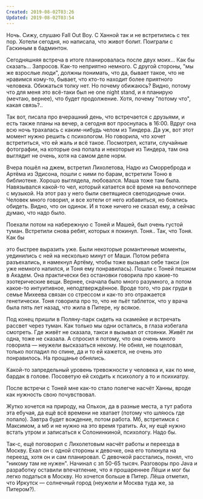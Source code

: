 ```yaml
---
Created: 2019-08-02T03:26
Updated: 2019-08-02T03:54
---
```

Ночь. Сижу, слушаю Fall Out Boy. С Ханной так и не встретились с тех пор. Хотели сегодня, но написала, что живот болит. Поиграли с Гаскиным в бадминтон.

Сегодняшняя встреча в итоге планировалась после двух моих... Как бы сказать... Запросов. Как-то неприятно немного. С другой стороны, "мы же взрослые люди", должны понимать, что да, бывает такое, что не нравимся кому-то, бывает, что кто-то находит более приятного человека. Обижаться толку нет. Но почему обижаюсь? Видно, потому что для меня это всё-таки был не one night stand, и я планирую (мечтаю, вернее), что будет продолжение. Хотя, почему "потому что", какая связь?..

Так вот, писала про вчерашний день, что встречается с друзьями, и есть также планы на вечер, а сегодня вот проснулась в 16:00. Вдруг она всю ночь трахалась с каким-нибудь челом из Тиндера. Да уж, вот этот момент нужно решить с психологом. Но говорила, что хочет встретиться, что ей жаль и всё такое. Посмотрел, кстати, случайные фотографии, на которые она попала и некоторые из Тиндера, там она выглядит не очень, хотя на самом деле норм.

Вчера пошёл на джем, встретил Лихолетова, Надю из Сморреброда и Артёма из Эдисона, пошли с ними по барам, встретили Тоню в библиотеке. Хорошо выглядела, любовался. Маша тоже там была. Навязывался какой-то чел, который катается всё время на велочоппере с музыкой. На этот раз у него были светящиеся светодиодные очки. Человек много говорил, и все хотели от него избавиться, но боялись обидеть. Видно, что он одинок. И я тоже ничего не сказал ему, а сейчас думаю, что надо было.

Поехали потом на набережную с Тоней и Машей, был очень густой туман. Встретили снова ребят, которых я покинул. Тоня.. Так, что Тоня. Как бы

это быстрее выразить уже. Были некоторые романтичные моменты, уединились с ней на несколько минут от Маши. Потом ребята разъехались, я намекнул Артёму, чтобы тоже вызывал себе такси (он уже немного напился, и Тоня ему понравилась). Пошли с Тоней пешком в Академ. Она практически без остановки говорила про какие-то эзотерические вещи. Вернее, сначала было много разумного, а потом какое-то интуитивное, неподтверждённое. Вроде того, что рак груди в семье Михеева связан со стрессом и как-то это отражается генетически. Тоня говорила про то, что не пьёт таблеток, что у врача была пять лет назад, что жила в Питере, ну всякое.

Под конец пришли в Поляну-парк сидеть на скамейке и встречать рассвет через туман. Как только мы одни остались, в глаза избегала смотреть. Где живёт не сказала, такси я вызывал от стоянки. Живёт ли одна, тоже не сказала. А спросил я потому, что она очень много говорила — неужели высказаться некому. Не обнял, не поцеловал, только погладил по спине, да и то ей кажется, не очень это понравилось. На прощанье обнялись.

Какой-то запредельный уровень тревожности у человека и, как по мне, бардак в голове. Посоветую ей сходить к психологу а то и психиатру.

После встречи с Тоней мне как-то стало полегче насчёт Ханны, вроде как нужность свою почувствовал.

Жутко хочется на природу, на Ольхон, да в разные места, а тут работа эта ебучая, да ещё всё времени не хватает (потому что шляюсь где попало). Завтра будет вождение, потом работа. Мб, встретимся с Максимом, а мб и не нужно на это время тратить. Ах, ну ещё нужно встать утром и записаться к Солонинкиной, психологу. Надо бы.

Так-с, ещё поговорил с Лихолетовым насчёт работы и переезда в Москву. Ехал он с одной стороны к девочке, она его толкнула на переезд, хотя он и сам планировал. С девочкой расстались, понял, что "никому там не нужен". Начинал с зп 50-65 тысяч. Разговоры про Java и разработку оставили впечатление, что я прошареннее Лёши и мог бы легко податься в Москву. Но хочется больше в Питер. Лёша отметил, что Иркутск — солнечный город (неужели и Москва туда же, за Питером?).